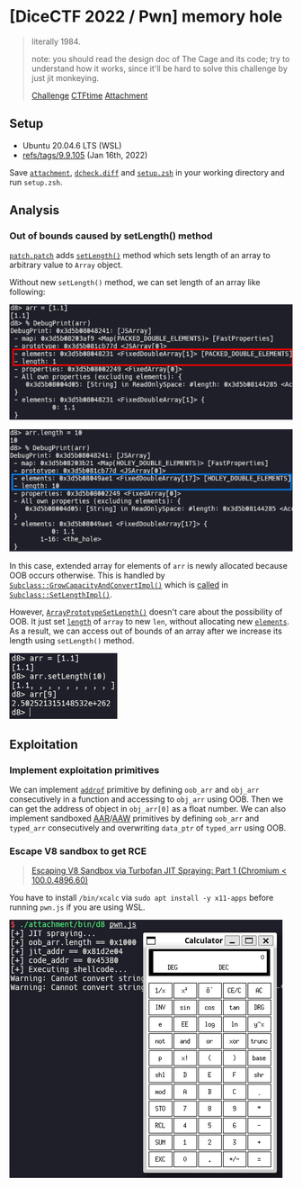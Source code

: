 # [DiceCTF 2022 / Pwn] memory hole

> literally 1984.
>
> note: you should read the design doc of The Cage and its code; try to understand how it works, since it'll be hard to solve this challenge by just jit monkeying.
>
> [Challenge](https://github.com/dicegang/dicectf-2022-challenges/tree/master/pwn/memory-hole) [CTFtime](https://ctftime.org/task/18826) [Attachment](./attachment)

## Setup

- Ubuntu 20.04.6 LTS (WSL)
- [refs/tags/9.9.105](https://chromium.googlesource.com/v8/v8/+/refs/tags/9.9.105) (Jan 16th, 2022)

Save [`attachment`](./attachment), [`dcheck.diff`](./dcheck.diff) and [`setup.zsh`](./setup.zsh) in your working directory and run `setup.zsh`.

## Analysis

### Out of bounds caused by setLength() method

[`patch.patch`](./attachment/bin/patch.patch) adds [`setLength()`](./attachment/bin/patch.patch#L122) method which sets length of an array to arbitrary value to `Array` object.

Without new `setLength()` method, we can set length of an array like following:

![](img/1.png)

![](img/2.png)

In this case, extended array for elements of `arr` is newly allocated because OOB occurs otherwise. This is handled by [`Subclass::GrowCapacityAndConvertImpl()`](https://source.chromium.org/chromium/v8/v8/+/refs/tags/9.9.105:src/objects/elements.cc;l=888) which is [called](https://source.chromium.org/chromium/v8/v8/+/refs/tags/9.9.105:src/objects/elements.cc;l=770) in [`Subclass::SetLengthImpl()`](https://source.chromium.org/chromium/v8/v8/+/refs/tags/9.9.105:src/objects/elements.cc;l=722).

However, [`ArrayPrototypeSetLength()`](./attachment/bin/patch.patch#L44) doesn't care about the possibility of OOB. It just set [`length`](https://source.chromium.org/chromium/v8/v8/+/refs/tags/9.9.105:src/objects/js-array.tq;l=56) of `array` to new `len`, without allocating new [`elements`](https://source.chromium.org/chromium/v8/v8/+/refs/tags/9.9.105:src/objects/js-objects.tq;l=33). As a result, we can access out of bounds of an array after we increase its length using `setLength()` method.

![](img/3.png)

## Exploitation

### Implement exploitation primitives

We can implement [`addrof`](./pwn.js#L68) primitive by defining `oob_arr` and `obj_arr` consecutively in a function and accessing to `obj_arr` using OOB. Then we can get the address of object in `obj_arr[0]` as a float number. We can also implement sandboxed [AAR](./pwn.js#L74)/[AAW](./pwn.js#L80) primitives by defining `oob_arr` and `typed_arr` consecutively and overwriting `data_ptr` of `typed_arr` using OOB.

### Escape V8 sandbox to get RCE

> [Escaping V8 Sandbox via Turbofan JIT Spraying: Part 1 (Chromium < 100.0.4896.60)](https://aaronsjcho.github.io/Escaping-V8-Sandbox-via-Turbofan-JIT-Spraying-Part-1/)

You have to install `/bin/xcalc` via `sudo apt install -y x11-apps` before running `pwn.js` if you are using WSL.

![](img/4.png)

